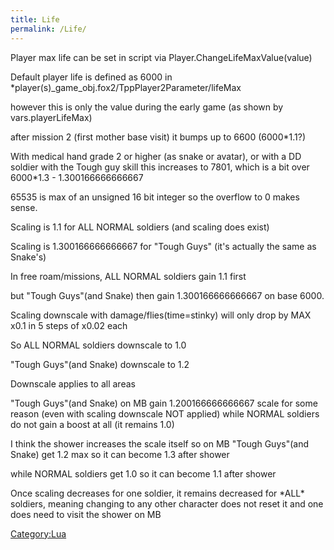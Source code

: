 ```yaml
---
title: Life
permalink: /Life/
---
```


Player max life can be set in script via
Player.ChangeLifeMaxValue(value)

Default player life is defined as 6000 in
\*player(s)_game_obj.fox2/TppPlayer2Parameter/lifeMax

however this is only the value during the early game (as shown by
vars.playerLifeMax)

after mission 2 (first mother base visit) it bumps up to 6600
(6000\*1.1?)

With medical hand grade 2 or higher (as snake or avatar), or with a DD
soldier with the Tough guy skill this increases to 7801, which is a bit
over 6000\*1.3 - 1.300166666666667

65535 is max of an unsigned 16 bit integer so the overflow to 0 makes
sense.

Scaling is 1.1 for ALL NORMAL soldiers (and scaling does exist)

Scaling is 1.300166666666667 for "Tough Guys" (it's actually the same as
Snake's)

In free roam/missions, ALL NORMAL soldiers gain 1.1 first

but "Tough Guys"(and Snake) then gain 1.300166666666667 on base 6000.

Scaling downscale with damage/flies(time=stinky) will only drop by MAX
x0.1 in 5 steps of x0.02 each

So ALL NORMAL soldiers downscale to 1.0

"Tough Guys"(and Snake) downscale to 1.2

Downscale applies to all areas

"Tough Guys"(and Snake) on MB gain 1.200166666666667 scale for some
reason (even with scaling downscale NOT applied) while NORMAL soldiers
do not gain a boost at all (it remains 1.0)

I think the shower increases the scale itself so on MB "Tough Guys"(and
Snake) get 1.2 max so it can become 1.3 after shower

while NORMAL soldiers get 1.0 so it can become 1.1 after shower

Once scaling decreases for one soldier, it remains decreased for \*ALL\*
soldiers, meaning changing to any other character does not reset it and
one does need to visit the shower on MB

[Category:Lua](/Category:Lua "wikilink")